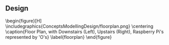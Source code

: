## Design

\begin{figure}[H]
\includegraphics{ConceptsModellingDesign/floorplan.png}
\centering
\caption{Floor Plan, with Downstairs (Left), Upstairs (Right), Raspberry Pi's
represented by 'O's}
\label{floorplan}
\end{figure}

